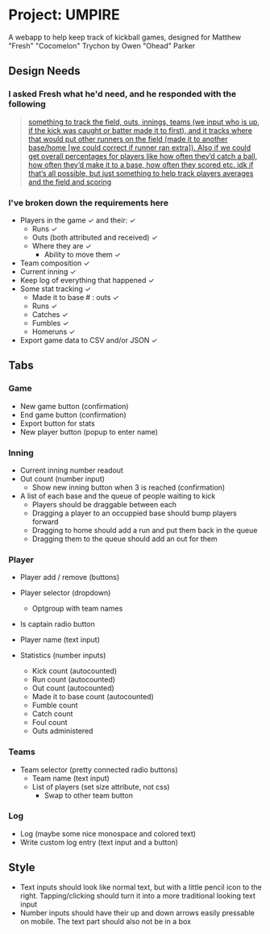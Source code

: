 # Project: UMPIRE

A webapp to help keep track of kickball games, designed for Matthew "Fresh" "Cocomelon" Trychon by Owen "Ohead" Parker












## Design Needs

### I asked Fresh what he'd need, and he responded with the following

> [something to track the field, outs, innings, teams (we input who is up, if the kick was caught or batter made it to first), and it tracks where that would put other runners on the field (made it to another base/home [we could correct if runner ran extra]). Also if we could get overall percentages for players like how often they’d catch a ball, how often they’d make it to a base, how often they scored etc. 
idk if that’s  all possible, but just something to help track players averages and the field and scoring](https://discord.com/channels/@me/636666279671103508/1377456291601190952)

### I've broken down the requirements here

- Players in the game ✓ and their: ✓
	- Runs ✓
	- Outs (both attributed and received) ✓
	- Where they are ✓
		- Ability to move them ✓
- Team composition ✓
- Current inning ✓
- Keep log of everything that happened ✓
- Some stat tracking ✓
	- Made it to base # : outs ✓
	- Runs ✓
	- Catches ✓
	- Fumbles ✓
	- Homeruns ✓
- Export game data to CSV and/or JSON ✓








## Tabs

### Game

- New game button (confirmation)
- End game button (confirmation)
- Export button for stats
- New player button (popup to enter name)

### Inning

- Current inning number readout
- Out count (number input)
	- Show new inning button when 3 is reached (confirmation)
- A list of each base and the queue of people waiting to kick
	- Players should be draggable between each
	- Dragging a player to an occuppied base should bump players forward
	- Dragging to home should add a run and put them back in the queue
	- Dragging them to the queue should add an out for them

### Player

- Player add / remove (buttons)
- Player selector (dropdown)
	- Optgroup with team names
- Is captain radio button


- Player name (text input)
- Statistics (number inputs)
	- Kick count (autocounted)
	- Run count (autocounted)
	- Out count (autocounted)
	- Made it to base count (autocounted)
	- Fumble count
	- Catch count
	- Foul count
	- Outs administered

### Teams

- Team selector (pretty connected radio buttons)
	- Team name (text input)
	- List of players (set size attribute, not css)
		- Swap to other team button

### Log

- Log (maybe some nice monospace and colored text)
- Write custom log entry (text input and a button)







## Style

- Text inputs should look like normal text, but with a little pencil icon to the right. Tapping/clicking should turn it into a more traditional looking text input
- Number inputs should have their up and down arrows easily pressable on mobile. The text part should also not be in a box